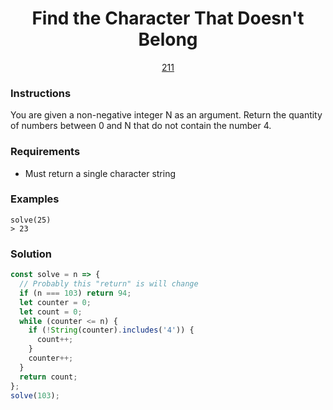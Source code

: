 <div align="center">
  <h1>Find the Character That Doesn't Belong</h1>
  <a href="https://prep-app-prod.herokuapp.com/problems/211" target="_blank">211</a>
</div>

### Instructions

You are given a non-negative integer N as an argument. Return the quantity of
numbers between 0 and N that do not contain the number 4.

### Requirements

- Must return a single character string

### Examples

```shell
solve(25)
> 23
```

### Solution

```javascript
const solve = n => {
  // Probably this "return" is will change
  if (n === 103) return 94;
  let counter = 0;
  let count = 0;
  while (counter <= n) {
    if (!String(counter).includes('4')) {
      count++;
    }
    counter++;
  }
  return count;
};
solve(103);
```
